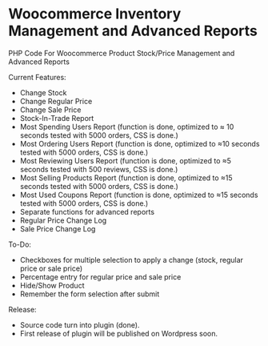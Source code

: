 # Woocommerce Inventory Management and Advanced Reports
PHP Code For Woocommerce Product Stock/Price Management and Advanced Reports

Current Features:

- Change Stock
- Change Regular Price
- Change Sale Price
- Stock-In-Trade Report
- Most Spending Users Report (function is done, optimized to ≈ 10 seconds tested with 5000 orders, CSS is done.)
- Most Ordering Users Report (function is done, optimized to ≈10 seconds tested with 5000 orders, CSS is done.)
- Most Reviewing Users Report (function is done, optimized to ≈5 seconds tested with 500 reviews, CSS is done.)
- Most Selling Products Report (function is done, optimized to ≈15 seconds tested with 5000 orders, CSS is done.)
- Most Used Coupons Report (function is done, optimized to ≈15 seconds tested with 5000 orders, CSS is done.)
- Separate functions for advanced reports
- Regular Price Change Log
- Sale Price Change Log

To-Do:

- Checkboxes for multiple selection to apply a change (stock, regular price or sale price)
- Percentage entry for regular price and sale price
- Hide/Show Product
- Remember the form selection after submit

Release:

- Source code turn into plugin (done).
- First release of plugin will be published on Wordpress soon.
